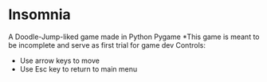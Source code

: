 # Insomnia
A Doodle-Jump-liked game made in Python Pygame
*This game is meant to be incomplete and serve as first trial for game dev
Controls:
- Use arrow keys to move
- Use Esc key to return to main menu
